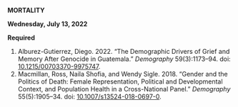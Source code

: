 **MORTALITY**

**Wednesday, July 13, 2022**

**Required**

1. Alburez-Gutierrez, Diego. 2022. “The Demographic Drivers of Grief and Memory After Genocide in Guatemala.” _Demography_ 59(3):1173–94. doi: [10.1215/00703370-9975747](https://doi.org/10.1215/00703370-9975747).
2. Macmillan, Ross, Naila Shofia, and Wendy Sigle. 2018. “Gender and the Politics of Death: Female Representation, Political and Developmental Context, and Population Health in a Cross-National Panel.” _Demography_ 55(5):1905–34. doi: [10.1007/s13524-018-0697-0](https://doi.org/10.1007/s13524-018-0697-0).
